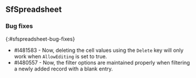 ## SfSpreadsheet

### Bug fixes
{:#sfspreadsheet-bug-fixes}

* \#I481583 - Now, deleting the cell values using the `Delete` key will only work when `AllowEditing` is set to true.
* \#I480557 - Now, the filter options are maintained properly when filtering a newly added record with a blank entry.